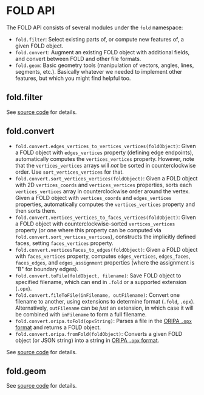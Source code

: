 # FOLD API

The FOLD API consists of several modules under the `fold` namespace:

* `fold.filter`: Select existing parts of, or compute new features of,
  a given FOLD object.
* `fold.convert`: Augment an existing FOLD object with additional fields,
  and convert between FOLD and other file formats.
* `fold.geom`: Basic geometry tools (manipulation of vectors, angles,
  lines, segments, etc.).  Basically whatever we needed to implement other
  features, but which you might find helpful too.

## fold.filter

See [source code](https://github.com/edemaine/fold/blob/master/src/filter.coffee)
for details.

## fold.convert

* `fold.convert.edges_vertices_to_vertices_vertices(foldObject)`:
  Given a FOLD object with `edges_vertices` property (defining edge
  endpoints), automatically computes the `vertices_vertices` property.
  However, note that the `vertices_vertices` arrays will *not* be sorted
  in counterclockwise order.  Use `sort_vertices_vertices` for that.
* `fold.convert.sort_vertices_vertices(foldObject)`:
  Given a FOLD object with 2D `vertices_coords` and `vertices_vertices`
  properties, sorts each `vertices_vertices` array in counterclockwise
  order around the vertex.  Given a FOLD object with `vertices_coords` and
  `edges_vertices` properties, automatically computes the `vertices_vertices`
  property and then sorts them.
* `fold.convert.vertices_vertices_to_faces_vertices(foldObject)`:
  Given a FOLD object with counterclockwise-sorted `vertices_vertices`
  property (or one where this property can be computed via
  `fold.convert.sort_vertices_vertices`),
  constructs the implicitly defined faces, setting `faces_vertices` property.
* `fold.convert.verticesFaces_to_edges(foldObject)`:
  Given a FOLD object with `faces_vertices` property, computes
  `edges_vertices`, `edges_faces`, `faces_edges`, and `edges_assignment`
  properties (where the assignment is "B" for boundary edges).
* `fold.convert.toFile(foldObject, filename)`: Save FOLD object to specified
  filename, which can end in `.fold` or a supported extension (`.opx`).
* `fold.convert.fileToFile(inFilename, outFilename)`: Convert one filename
  to another, using extensions to determine format (`.fold`, `.opx`).
  Alternatively, `outFilename` can be *just* an extension, in which case
  it will be combined with `inFilename` to form a full filename.
* `fold.convert.oripa.toFold(opxString)`: Parses a file in the
  [ORIPA `.opx` format](http://mitani.cs.tsukuba.ac.jp/oripa/) and
  returns a FOLD object.
* `fold.convert.oripa.fromFold(foldObject)`: Converts a given FOLD object
  (or JSON string) into a string in
  [ORIPA `.opx` format](http://mitani.cs.tsukuba.ac.jp/oripa/).

See [source code](https://github.com/edemaine/fold/blob/master/src/convert.coffee)
for details.

## fold.geom

See [source code](https://github.com/edemaine/fold/blob/master/src/geom.coffee)
for details.
